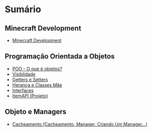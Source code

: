 # Sumário

## Minecraft Development

* <a href="https://github.com/ianguuima/Curso-JavaMinecraft-Avancado/tree/master/Minecraft-Development">Minecraft Development</a>

## Programação Orientada a Objetos

* <a href="https://github.com/ianguuima/Curso-JavaMinecraft-Avancado/tree/master/POO-01">POO - O que é objetos?</a>
* <a href="https://github.com/ianguuima/Curso-JavaMinecraft-Avancado/tree/master/POO-02">Visiblidade</a>
* <a href="https://github.com/ianguuima/Curso-JavaMinecraft-Avancado/tree/master/POO-03">Getters e Setters</a>
* <a href="https://github.com/ianguuima/Curso-JavaMinecraft-Avancado/tree/master/POO-04">Herança e Classes Mãe</a>
* <a href="https://github.com/ianguuima/Curso-JavaMinecraft-Avancado/tree/master/POO-05">Interfaces</a>
* <a href="https://github.com/ianguuima/Curso-JavaMinecraft-Avancado/tree/master/POO-05">ItemAPI (Projeto)</a>

## Objeto e Managers

* <a href="https://github.com/ianguuima/Curso-JavaMinecraft-Avancado/tree/master/POO-05">Cacheamento (Cacheamento, Manager, Criando Um Manager...)</a>
